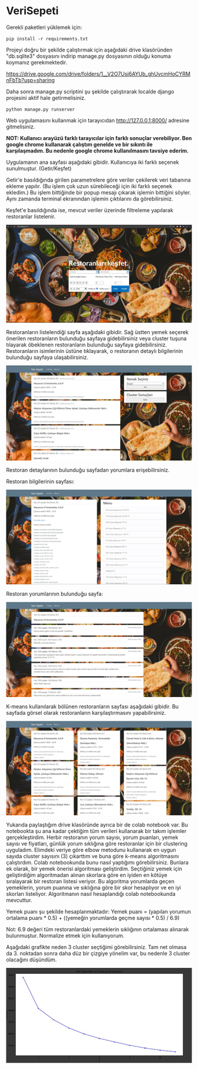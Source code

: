 # VeriSepeti

Gerekli paketleri yüklemek için:

```
pip install -r requirements.txt
```

Projeyi doğru bir şekilde çalıştırmak için aşağıdaki drive klasöründen "db.sqlite3" dosyasını indirip manage.py dosyasının olduğu konuma koymanız gerekmektedir.

https://drive.google.com/drive/folders/1__V2O7Usi6AYUb_ghUvcmHoCYRMnFbTb?usp=sharing

Daha sonra manage.py scriptini şu şekilde çalıştırarak localde django projesini aktif hale getirmelisiniz.

```
python manage.py runserver
```

Web uygulamasını kullanmak için tarayıcıdan http://127.0.0.1:8000/ adresine gitmelisiniz.

**NOT: Kullanıcı arayüzü farklı tarayıcılar için farklı sonuçlar verebiliyor. Ben google chrome kullanarak çalıştım genelde ve bir sıkıntı ile karşılaşmadım. Bu nedenle google chrome kullanılmasını tavsiye ederim.**

Uygulamanın ana sayfası aşağıdaki gibidir. Kullanıcıya iki farklı seçenek sunulmuştur. (Getir/Keşfet)

Getir'e basıldığında girilen parametrelere göre veriler çekilerek veri tabanına ekleme yapılır. (Bu işlem çok uzun sürebileceği için iki farklı seçenek ekledim.) Bu işlem bittiğinde bir popup mesajı çıkarak işlemin bittiğini söyler. Aynı zamanda terminal ekranından işlemin çıktılarını da görebilirsiniz.

Keşfet'e basıldığında ise, mevcut veriler üzerinde filtreleme yapılarak restoranlar listelenir.

![Screenshot](home_page.JPG)


Restoranların listelendiği sayfa aşağıdaki gibidir. Sağ üstten yemek seçerek önerilen restoranların bulunduğu sayfaya gidebilirsiniz veya cluster tuşuna tılayarak öbeklenen restoranların bulunduğu sayfaya gidebilirsiniz. Restoranların isimlerinin üstüne tıklayarak, o restoranın detaylı bilgilerinin bulunduğu sayfaya ulaşabilirsiniz.

![Screenshot](res_list_page.JPG)


Restoran detaylarının bulunduğu sayfadan yorumlara erişebilirsiniz.

Restoran bilgilerinin sayfası:

![Screenshot](res_detail_page.JPG)


Restoran yorumlarının bulunduğu sayfa:

![Screenshot](comments_page.JPG)


K-means kullanılarak bölünen restoranların sayfası aşağıdaki gibidir. Bu sayfada görsel olarak restoranların karşılaştırmasını yapabilirsiniz.

![Screenshot](cluster_page.JPG)


Yukarıda paylaştığım drive klasöründe ayrıca bir de colab notebook var. Bu notebookta şu ana kadar çektiğim tüm verileri kullanarak bir takım işlemler gerçekleştirdim.
Herbir restoranın yorum sayısı, yorum puanları, yemek sayısı ve fiyatları, günlük yorum sıklığına göre restoranlar için bir clustering uyguladım.
Elimdeki veriye göre elbow metodunu kullanarak en uygun sayıda cluster sayısını (3) çıkarttım ve buna göre k-means algoritmasını çalıştırdım. Colab notebookunda bunu nasıl yaptığımı görebilirsiniz.
Bunlara ek olarak, bir yemek önerisi algoritması geliştirdim. Seçtiğiniz yemek için geliştirdiğim algoritmadan alınan skorlara göre en iyiden en kötüye sıralayarak bir restoran listesi veriyor. Bu algoritma yorumlarda geçen yemeklerin, yorum puanına ve sıklığına göre bir skor hesaplıyor ve en iyi skorları listeliyor. Algoritmanın nasıl hesaplandığı colab notebookunda mevcuttur.

Yemek puanı şu şekilde hesaplanmaktadır:
Yemek puanı = (yapılan yorumun ortalama puanı * 0.5) + ((yemeğin yorumlarda geçme sayısı * 0.5) / 6.9)

Not: 6.9 değeri tüm restoranlardaki yemeklerin sıklığının ortalaması alınarak bulunmuştur. Normalize etmek için kullanıyorum.

Aşağıdaki grafikte neden 3 cluster seçtiğimi görebilirsiniz. Tam net olmasa da 3. noktadan sonra daha düz bir çizgiye yönelim var, bu nedenle 3 cluster olacağını düşündüm.

![Screenshot](elbow.JPG)
